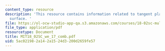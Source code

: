 ```yaml
---
content_type: resource
description: 'This resource contains information related to tangent plane to a level
  surface. '
file: https://ol-ocw-studio-app-qa.s3.amazonaws.com/courses/18-02sc-multivariable-calculus-fall-2010/5ac021982a142a1524d3200d2659fe57_MIT18_02SC_we_17_comb.pdf
file_type: application/pdf
resourcetype: Document
title: MIT18_02SC_we_17_comb.pdf
uid: 5ac02198-2a14-2a15-24d3-200d2659fe57
---
```

